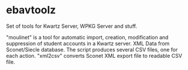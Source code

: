 # ebavtoolz


Set of tools for Kwartz Server, WPKG Server and stuff.

"moulinet" is a tool for automatic import, creation, modification and suppression of student accounts in a Kwartz server. XML Data from Sconet/Siecle database. The script produces several CSV files, one for each action.
"xml2csv" converts Sconet XML export file to readable CSV file.
